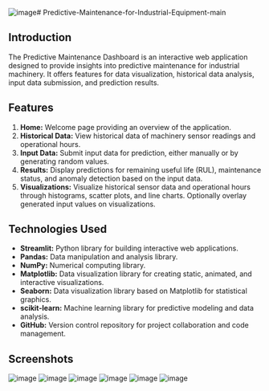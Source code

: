 ![image](https://github.com/user-attachments/assets/f094dc0e-9040-4030-bee7-43e76894be07)# Predictive-Maintenance-for-Industrial-Equipment-main
## Introduction
The Predictive Maintenance Dashboard is an interactive web application designed to provide insights into predictive maintenance for industrial machinery. It offers features for data visualization, historical data analysis, input data submission, and prediction results.

## Features
1. **Home:** Welcome page providing an overview of the application.
2. **Historical Data:** View historical data of machinery sensor readings and operational hours.
3. **Input Data:** Submit input data for prediction, either manually or by generating random values.
4. **Results:** Display predictions for remaining useful life (RUL), maintenance status, and anomaly detection based on the input data.
5. **Visualizations:** Visualize historical sensor data and operational hours through histograms, scatter plots, and line charts. Optionally overlay generated input values on visualizations.

## Technologies Used
- **Streamlit:** Python library for building interactive web applications.
- **Pandas:** Data manipulation and analysis library.
- **NumPy:** Numerical computing library.
- **Matplotlib:** Data visualization library for creating static, animated, and interactive visualizations.
- **Seaborn:** Data visualization library based on Matplotlib for statistical graphics.
- **scikit-learn:** Machine learning library for predictive modeling and data analysis.
- **GitHub:** Version control repository for project collaboration and code management.

## Screenshots
![image](https://github.com/user-attachments/assets/eed61f12-1df5-455a-b2c1-4c34c00a3bd7)
![image](https://github.com/user-attachments/assets/9f5178c1-c668-40f7-b7ac-1733749b0176)
![image](https://github.com/user-attachments/assets/b6a6196c-b4ca-4516-9399-4499e40b4196)
![image](https://github.com/user-attachments/assets/5d73df51-b3b8-4d71-8d9f-ffcfb0351bce)
![image](https://github.com/user-attachments/assets/5be4d1b9-905e-4a5d-9684-7328623df24e)
![image](https://github.com/user-attachments/assets/46742231-f4bb-41e6-b83b-a71f49dff5b6)
